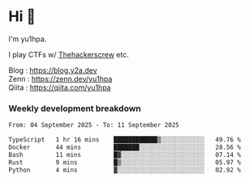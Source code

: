 # Hi 👋

I'm yu1hpa.

I play CTFs w/ [Thehackerscrew](https://www.thehackerscrew.team/) etc.

Blog : https://blog.y2a.dev  
Zenn : https://zenn.dev/yu1hpa  
Qiita : https://qiita.com/yu1hpa  

### Weekly development breakdown

<!--START_SECTION:waka-->

```txt
From: 04 September 2025 - To: 11 September 2025

TypeScript   1 hr 16 mins    ████████████▒░░░░░░░░░░░░   49.76 %
Docker       44 mins         ███████░░░░░░░░░░░░░░░░░░   28.56 %
Bash         11 mins         █▓░░░░░░░░░░░░░░░░░░░░░░░   07.14 %
Rust         9 mins          █▒░░░░░░░░░░░░░░░░░░░░░░░   05.97 %
Python       4 mins          ▓░░░░░░░░░░░░░░░░░░░░░░░░   02.92 %
```

<!--END_SECTION:waka-->

